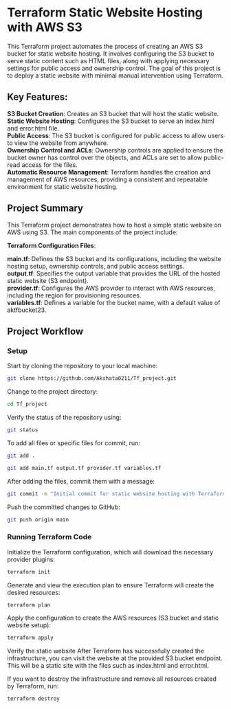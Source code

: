 # Terraform Static Website Hosting with AWS S3

This Terraform project automates the process of creating an AWS S3 bucket for static website hosting. It involves configuring the S3 bucket to serve static content such as HTML files, along with applying necessary settings for public access and ownership control. The goal of this project is to deploy a static website with minimal manual intervention using Terraform.

## Key Features:
**S3 Bucket Creation**: Creates an S3 bucket that will host the static website.  
**Static Website Hosting**: Configures the S3 bucket to serve an index.html and error.html file.  
**Public Access**: The S3 bucket is configured for public access to allow users to view the website from anywhere.  
**Ownership Control and ACLs**: Ownership controls are applied to ensure the bucket owner has control over the objects, and ACLs are set to allow public-read access for the files.  
**Automatic Resource Management**: Terraform handles the creation and management of AWS resources, providing a consistent and repeatable environment for static website hosting.

## Project Summary
This Terraform project demonstrates how to host a simple static website on AWS using S3. The main components of the project include:

**Terraform Configuration Files**:

**main.tf**: Defines the S3 bucket and its configurations, including the website hosting setup, ownership controls, and public access settings.  
**output.tf**: Specifies the output variable that provides the URL of the hosted static website (S3 endpoint).  
**provider.tf**: Configures the AWS provider to interact with AWS resources, including the region for provisioning resources.  
**variables.tf**: Defines a variable for the bucket name, with a default value of aktfbucket23.  

## Project Workflow

### Setup
 
   Start by cloning the repository to your local machine:
   ```bash
   git clone https://github.com/Akshata0211/Tf_project.git
   ```
   Change to the project directory:
   ```bash
   cd Tf_project
   ```
   Verify the status of the repository using:
   ```bash
   git status
   ```
   To add all files or specific files for commit, run:
   ```bash
   git add .
   ```
   ```bash
   git add main.tf output.tf provider.tf variables.tf
   ```
   After adding the files, commit them with a message:
   ```bash
   git commit -m "Initial commit for static website hosting with Terraform"
   ```
   Push the committed changes to GitHub:
   ```bash
   git push origin main
   ```

### Running Terraform Code
 
   Initialize the Terraform configuration, which will download the necessary provider plugins:
   ```bash
   terraform init
   ```
   Generate and view the execution plan to ensure Terraform will create the desired resources:
   ```bash
   terraform plan
   ```
   Apply the configuration to create the AWS resources (S3 bucket and static website setup):
   ```bash
   terraform apply
   ```
   Verify the static website
   After Terraform has successfully created the infrastructure, you can visit the website at the provided S3 bucket endpoint. This will be a static site with the files such as index.html and error.html.

   If you want to destroy the infrastructure and remove all resources created by Terraform, run:
   ```bash
   terraform destroy
   ```
